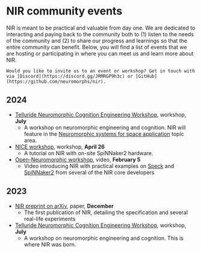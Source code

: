# NIR community events

NIR is meant to be practical and valuable from day one.
We are dedicated to interacting and paying back to the community both to (1) listen to the needs of the community and (2) to share our progress and learnings so that the entire community can benefit.
Below, you will find a list of events that we are hosting or participating in where you can meet us and learn more about NIR.

```{admonition} Would you like to invite us?
Would you like to invite us to an event or workshop? Get in touch with via [Discord](https://discord.gg/JRMRGP9h3c) or [GitHub](https://github.com/neuromorphs/nir).
```

## 2024

* [Telluride Neuromorphic Cognition Engineering Workshop](https://sites.google.com/view/telluride-2024), workshop, **July** 
  * A workshop on neuromorphic engineering and cognition. NIR will feature in the [Neuromorphic systems for space application](https://sites.google.com/view/telluride-2024/topic-areas-2024/spa24-neuromorphic-systems-for-space-applications) topic area.
* [NICE workshop](https://flagship.kip.uni-heidelberg.de/jss/HBPm?mI=257&m=showAgenda&showAbstract=-1#9564), workshop, **April 26**
  * A tutorial on NIR with on-site SpiNNaker2 hardware.
* [Open-Neuromorphic workshop](https://open-neuromorphic.org/workshops/neuromorphic-intermediate-representation/), video, **February 5** 
  * Video introducing NIR with practical examples on [Speck](https://www.synsense.ai/products/speck-2/) and [SpiNNaker2](https://spinncloud.com/portfolio/spinnaker2/) from several of the NIR core developers

## 2023

* [NIR preprint on arXiv](https://arxiv.org/abs/2311.14641), paper, **December** 
  * The first publication of NIR, detailing the specification and several real-life experiments
* [Telluride Neuromorphic Cognition Engineering Workshop](https://sites.google.com/view/telluride-2023/home), workshop, **July** 
  * A workshop on neuromorphic engineering and cognition. This is where NIR was born.